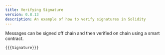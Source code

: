 ```yaml
---
title: Verifying Signature
version: 0.8.13
description: An example of how to verify signatures in Solidity
---
```


Messages can be signed off chain and then verified on chain using a smart contract.

```solidity
{{{Signature}}}
```
